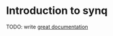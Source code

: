 # Introduction to synq

TODO: write [great documentation](http://jacobian.org/writing/what-to-write/)
